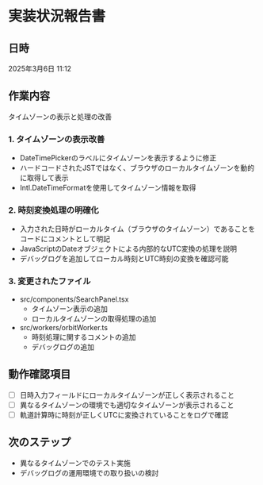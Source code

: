 # 実装状況報告書

## 日時
2025年3月6日 11:12

## 作業内容
タイムゾーンの表示と処理の改善

### 1. タイムゾーンの表示改善
- DateTimePickerのラベルにタイムゾーンを表示するように修正
- ハードコードされたJSTではなく、ブラウザのローカルタイムゾーンを動的に取得して表示
- Intl.DateTimeFormatを使用してタイムゾーン情報を取得

### 2. 時刻変換処理の明確化
- 入力された日時がローカルタイム（ブラウザのタイムゾーン）であることをコードにコメントとして明記
- JavaScriptのDateオブジェクトによる内部的なUTC変換の処理を説明
- デバッグログを追加してローカル時刻とUTC時刻の変換を確認可能

### 3. 変更されたファイル
- src/components/SearchPanel.tsx
  - タイムゾーン表示の追加
  - ローカルタイムゾーンの取得処理の追加
- src/workers/orbitWorker.ts
  - 時刻処理に関するコメントの追加
  - デバッグログの追加

## 動作確認項目
- [ ] 日時入力フィールドにローカルタイムゾーンが正しく表示されること
- [ ] 異なるタイムゾーンの環境でも適切なタイムゾーンが表示されること
- [ ] 軌道計算時に時刻が正しくUTCに変換されていることをログで確認

## 次のステップ
- 異なるタイムゾーンでのテスト実施
- デバッグログの運用環境での取り扱いの検討
